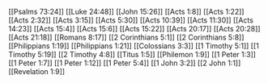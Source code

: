 [[Psalms 73:24]]
[[Luke 24:48]]
[[John 15:26]]
[[Acts 1:8]]
[[Acts 1:22]]
[[Acts 2:32]]
[[Acts 3:15]]
[[Acts 5:30]]
[[Acts 10:39]]
[[Acts 11:30]]
[[Acts 14:23]]
[[Acts 15:4]]
[[Acts 15:6]]
[[Acts 15:22]]
[[Acts 20:17]]
[[Acts 20:28]]
[[Acts 21:18]]
[[Romans 8:17]]
[[2 Corinthians 5:1]]
[[2 Corinthians 5:8]]
[[Philippians 1:19]]
[[Philippians 1:21]]
[[Colossians 3:3]]
[[1 Timothy 5:1]]
[[1 Timothy 5:19]]
[[2 Timothy 4:8]]
[[Titus 1:5]]
[[Philemon 1:9]]
[[1 Peter 1:3]]
[[1 Peter 1:7]]
[[1 Peter 1:12]]
[[1 Peter 5:4]]
[[1 John 3:2]]
[[2 John 1:1]]
[[Revelation 1:9]]
